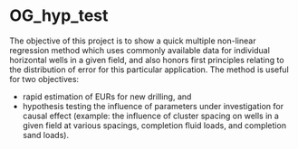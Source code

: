 # OG_hyp_test

The objective of this project is to show a quick multiple non-linear regression method which uses commonly available data for individual horizontal wells in a given field, and also honors first principles relating to the distribution of error for this particular application. The method is useful for two objectives:
<ul>
  <li>rapid estimation of EURs for new drilling, and
  <li>hypothesis testing the influence of parameters under investigation for causal effect (example: the influence of cluster spacing on wells in a given field at various spacings, completion fluid loads, and completion sand loads).
